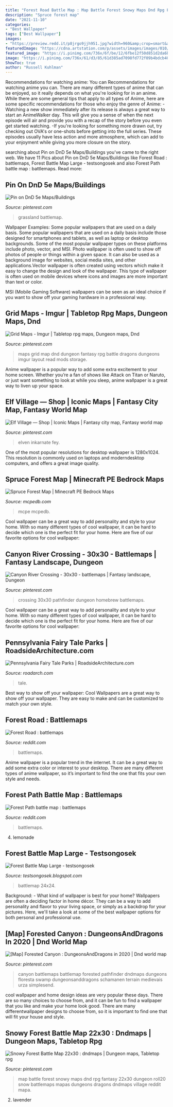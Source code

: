 ```yaml
---
title: "Forest Road Battle Map : Map Battle Forest Snowy Maps Dnd Rpg Fantasy 22x30 Dungeon Roll20 Snow Battlemaps Mapas Dungeons Dragons Dndmaps Village Reddit Mapa"
description: "Spruce forest map"
date: "2021-11-10"
categories:
- "Best Wallpaper"
tags: ["Best Wallpaper"]
images:
- "https://preview.redd.it/p8jrgo9jjh951.jpg?width=960&amp;crop=smart&amp;auto=webp&amp;s=f8f0924da89e2914bfae6af4c6cb6078c2936bf2"
featuredImage: "https://cdna.artstation.com/p/assets/images/images/010/064/750/large/forgotten-adventures-lswjpu0.jpg?1522360199"
featured_image: "https://i.pinimg.com/736x/6f/be/12/6fbe12f50d851d2da6be4b97a7f68624.jpg"
image: "https://i.pinimg.com/736x/61/d3/85/61d385ad7098fd772f09b4bdcb4021fb.jpg"
ShowToc: true
author: "Russell Kuhlman"
---
```



Recommendations for watching anime: You can
Recommendations for watching anime you can. There are many different types of anime that can be enjoyed, so it really depends on what you're looking for in an anime. While there are some general tips that apply to all types of Anime, here are some specific recommendations for those who enjoy the genre of Anime: 
-Watching a new show immediately after its release is always a great way to start an AnimeWalker day. This will give you a sense of when the next episode will air and provide you with a recap of the story before you even get started watching. 
-If you're looking for something more drawn out, try checking out OVA's or one-shots before getting into the full series. These episodes usually have less action and more atmosphere, which can add to your enjoyment while giving you more closure on the story.

	

		
searching about Pin on DnD 5e Maps/Buildings you've came to the right web. We have 11 Pics about Pin on DnD 5e Maps/Buildings like Forest Road : battlemaps, Forest Battle Map Large - testsongosek and also Forest Path battle map : battlemaps. Read more:
		
    
## Pin On DnD 5e Maps/Buildings

<img loading=lazy src="https://i.pinimg.com/736x/55/12/f0/5512f04ddc6a66117ffb2155e9629599.jpg" onerror="this.onerror=null;this.src='https://tse1.mm.bing.net/th?id=OIP.DUW_qnWqIOQLbIjVOYz6CQHaKe&amp;pid=15.1';" alt="Pin on DnD 5e Maps/Buildings">

_Source: pinterest.com_

>grassland battlemap. 

	

Wallpaper Examples: Some popular wallpapers that are used on a daily basis.
Some popular wallpapers that are used on a daily basis include those designed for smartphones and tablets, as well as laptop or desktop backgrounds. Some of the most popular wallpaper types on these platforms include photo, vector, and MSI. 
Photo wallpaper is often used to show off photos of people or things within a given space. It can also be used as a background image for websites, social media sites, and other applications.Vector wallpaper is often created using vectors which make it easy to change the design and look of the wallpaper. This type of wallpaper is often used on mobile devices where icons and images are more important than text or color. 

MSI (Mobile Gaming Software) wallpapers can be seen as an ideal choice if you want to show off your gaming hardware in a professional way.

    
## Grid Maps - Imgur | Tabletop Rpg Maps, Dungeon Maps, Dnd

<img loading=lazy src="https://i.pinimg.com/736x/6f/be/12/6fbe12f50d851d2da6be4b97a7f68624.jpg" onerror="this.onerror=null;this.src='https://tse1.mm.bing.net/th?id=OIP.oNPEAgbphpd8pLBnZU0r-wHaKi&amp;pid=15.1';" alt="Grid Maps - Imgur | Tabletop rpg maps, Dungeon maps, Dnd">

_Source: pinterest.com_

>maps grid map dnd dungeon fantasy rpg battle dragons dungeons imgur layout read mods storage. 

	

Anime wallpaper is a popular way to add some extra excitement to your home screen. Whether you’re a fan of shows like Attack on Titan or Naruto, or just want something to look at while you sleep, anime wallpaper is a great way to liven up your space.

    
## Elf Village — Shop | Iconic Maps | Fantasy City Map, Fantasy World Map

<img loading=lazy src="https://i.pinimg.com/736x/e0/4d/e8/e04de88531b1a4329b115a02fce76246.jpg" onerror="this.onerror=null;this.src='https://tse3.mm.bing.net/th?id=OIP.mSdSbhjxthnkuZvh73okIAHaKM&amp;pid=15.1';" alt="Elf Village — Shop | Iconic Maps | Fantasy city map, Fantasy world map">

_Source: pinterest.com_

>elven inkarnate fey. 

	

One of the most popular resolutions for desktop wallpaper is 1280x1024. This resolution is commonly used on laptops and moderndesktop computers, and offers a great image quality.

    
## Spruce Forest Map | Minecraft PE Bedrock Maps

<img loading=lazy src="https://mcpedb.com/wp-content/uploads/2020/11/Spruce-Forest-Map2-1024x641.png" onerror="this.onerror=null;this.src='https://tse3.mm.bing.net/th?id=OIP.38U4T8m6oWCMJMzXglRLJwHaEo&amp;pid=15.1';" alt="Spruce Forest Map | Minecraft PE Bedrock Maps">

_Source: mcpedb.com_

>mcpe mcpedb. 

	

Cool wallpaper can be a great way to add personality and style to your home. With so many different types of cool wallpaper, it can be hard to decide which one is the perfect fit for your home. Here are five of our favorite options for cool wallpaper: 

    
## Canyon River Crossing - 30x30 - Battlemaps | Fantasy Landscape, Dungeon

<img loading=lazy src="https://i.pinimg.com/736x/61/d3/85/61d385ad7098fd772f09b4bdcb4021fb.jpg" onerror="this.onerror=null;this.src='https://tse4.mm.bing.net/th?id=OIP.SWWO8kz7nBCcRWWim3zO5gHaHa&amp;pid=15.1';" alt="Canyon River Crossing - 30x30 - battlemaps | Fantasy landscape, Dungeon">

_Source: pinterest.com_

>crossing 30x30 pathfinder dungeon homebrew battlemaps. 

	

Cool wallpaper can be a great way to add personality and style to your home. With so many different types of cool wallpaper, it can be hard to decide which one is the perfect fit for your home. Here are five of our favorite options for cool wallpaper: 

    
## Pennsylvania Fairy Tale Parks | RoadsideArchitecture.com

<img loading=lazy src="https://www.roadarch.com/p/bedfstor6.jpg" onerror="this.onerror=null;this.src='https://tse2.mm.bing.net/th?id=OIP.hjiOOqclKXsqvT27vamZQwHaFj&amp;pid=15.1';" alt="Pennsylvania Fairy Tale Parks | RoadsideArchitecture.com">

_Source: roadarch.com_

>tale. 

	

Best way to show off your wallpaper:
Cool Wallpapers are a great way to show off your wallpaper. They are easy to make and can be customized to match your own style.

    
## Forest Road : Battlemaps

<img loading=lazy src="https://preview.redd.it/s613rs6o1tr11.jpg?auto=webp&amp;s=890d180bd6b1dfe470c03b3799bb2fcc8cc78c21" onerror="this.onerror=null;this.src='https://tse2.mm.bing.net/th?id=OIP.PRMJRGpshZEzZh4YYSVBngHaHS&amp;pid=15.1';" alt="Forest Road : battlemaps">

_Source: reddit.com_

>battlemaps. 

	

Anime wallpaper is a popular trend in the internet. It can be a great way to add some extra color or interest to your desktop. There are many different types of anime wallpaper, so it’s important to find the one that fits your own style and needs.

    
## Forest Path Battle Map : Battlemaps

<img loading=lazy src="https://preview.redd.it/p8jrgo9jjh951.jpg?width=960&amp;crop=smart&amp;auto=webp&amp;s=f8f0924da89e2914bfae6af4c6cb6078c2936bf2" onerror="this.onerror=null;this.src='https://tse4.mm.bing.net/th?id=OIP.E1M_tXDFpejH25JjQrZ11gHaEP&amp;pid=15.1';" alt="Forest Path battle map : battlemaps">

_Source: reddit.com_

>battlemaps. 

	

4. lemonade 

    
## Forest Battle Map Large - Testsongosek

<img loading=lazy src="https://cdna.artstation.com/p/assets/images/images/010/064/750/large/forgotten-adventures-lswjpu0.jpg?1522360199" onerror="this.onerror=null;this.src='https://tse3.mm.bing.net/th?id=OIP.JwAXrh1XduSxO5GhBy6UUAHaHa&amp;pid=15.1';" alt="Forest Battle Map Large - testsongosek">

_Source: testsongosek.blogspot.com_

>battlemap 24x24. 

	

Background: - What kind of wallpaper is best for your home?
Wallpapers are often a deciding factor in home décor. They can be a way to add personality and flavor to your living space, or simply as a backdrop for your pictures. Here, we'll take a look at some of the best wallpaper options for both personal and professional use.

    
## [Map] Forested Canyon : DungeonsAndDragons In 2020 | Dnd World Map

<img loading=lazy src="https://i.pinimg.com/736x/dc/fd/a4/dcfda459c2b290038fc0228a137b43d5.jpg" onerror="this.onerror=null;this.src='https://tse3.mm.bing.net/th?id=OIP.0CTTkUC9jnvBsCqdg332bAHaKl&amp;pid=15.1';" alt="[Map] Forested Canyon : DungeonsAndDragons in 2020 | Dnd world map">

_Source: pinterest.com_

>canyon battlemaps battlemap forested pathfinder dndmaps dungeons floresta swamp dungeonsanddragons schamanen terrain medievais urza simplesend. 

	

cool wallpaper and home design ideas are very popular these days. There are so many choices to choose from, and it can be fun to find a wallpaper that you like and make your home look good. There are many differentwallpaper designs to choose from, so it is important to find one that will fit your house and style.

    
## Snowy Forest Battle Map 22x30 : Dndmaps | Dungeon Maps, Tabletop Rpg

<img loading=lazy src="https://i.pinimg.com/736x/6e/dd/0f/6edd0f1b3aba8801e94fe5a889e0e48b.jpg" onerror="this.onerror=null;this.src='https://tse1.mm.bing.net/th?id=OIP.HFGTijglsipwVtbkOok4pgHaKG&amp;pid=15.1';" alt="Snowy Forest Battle Map 22x30 : dndmaps | Dungeon maps, Tabletop rpg">

_Source: pinterest.com_

>map battle forest snowy maps dnd rpg fantasy 22x30 dungeon roll20 snow battlemaps mapas dungeons dragons dndmaps village reddit mapa. 

	

2. lavender 

